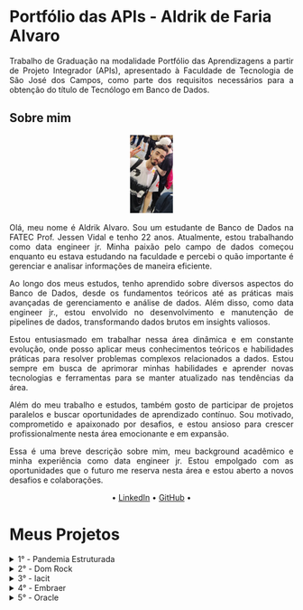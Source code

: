 # Portfólio das APIs - Aldrik de Faria Alvaro
<p align="justify">Trabalho de Graduação na modalidade Portfólio das Aprendizagens a partir de Projeto Integrador (APIs), apresentado à Faculdade de Tecnologia de São José dos Campos, como parte dos requisitos necessários para a obtenção do título de Tecnólogo em Banco de Dados.</p>

<h2>Sobre mim</h2>
<p align="center"><img src="https://raw.githubusercontent.com/Aldrik-Alvaro/bertoti/main/portfolio/IMG_20231014_150329%7E2.jpg" width="15%"></p>

<p align="justify">
Olá, meu nome é Aldrik Alvaro. Sou um estudante de Banco de Dados na FATEC Prof. Jessen Vidal e tenho 22 anos. Atualmente, estou trabalhando como data engineer jr. Minha paixão pelo campo de dados começou enquanto eu estava estudando na faculdade e percebi o quão importante é gerenciar e analisar informações de maneira eficiente.
</p>

<p align="justify">
Ao longo dos meus estudos, tenho aprendido sobre diversos aspectos do Banco de Dados, desde os fundamentos teóricos até as práticas mais avançadas de gerenciamento e análise de dados. Além disso, como data engineer jr., estou envolvido no desenvolvimento e manutenção de pipelines de dados, transformando dados brutos em insights valiosos.
</p>

<p align="justify">
Estou entusiasmado em trabalhar nessa área dinâmica e em constante evolução, onde posso aplicar meus conhecimentos teóricos e habilidades práticas para resolver problemas complexos relacionados a dados. Estou sempre em busca de aprimorar minhas habilidades e aprender novas tecnologias e ferramentas para se manter atualizado nas tendências da área.
</p>

<p align="justify">
Além do meu trabalho e estudos, também gosto de participar de projetos paralelos e buscar oportunidades de aprendizado contínuo. Sou motivado, comprometido e apaixonado por desafios, e estou ansioso para crescer profissionalmente nesta área emocionante e em expansão.
</p>

<p align="justify">
Essa é uma breve descrição sobre mim, meu background acadêmico e minha experiência como data engineer jr. Estou empolgado com as oportunidades que o futuro me reserva nesta área e estou aberto a novos desafios e colaborações.
</p>

<p align="center">• <a href="www.linkedin.com/in/aldrik-alvaro-0bb952180">LinkedIn</a> • <a href="https://github.com/Aldrik-Alvaro">GitHub</a> •</p>


# Meus Projetos


<details>
  <summary>1° - Pandemia Estruturada</summary>

## Pandemia Estruturada

- **1º Semestre** • 6/2021 • [Repositório Github](https://github.com/SoSoJigsaw/Carcara)
- Parceiro Acadêmico: [Fatec](https://fatecsjc-prd.azurewebsites.net/)

![Imagem](https://github.com/SoSoJigsaw/Carcara/blob/main/Sprint%201/Logos/Carcar%C3%A1%20Logo%20Alternativa%20(fundo%20ros%C3%AA).jpg)

Pandemia Estruturada é um projeto desenvolvido pele Carcará Analysis, que tem como objetivo analisar os dados oficiais da COVID-19 no estado de São Paulo e entrega-los ao usuário de forma clara e contextualizada, através de visualizações gráfica.

Sendo a simplicidade um dos princípios do projeto, as visualizações serão geradas pensando prioritariamente na utilidade prática que podem oferecer ao cliente.

### Tecnologias Utilizadas

- [Python](https://www.python.org/): Linguagem utilizada para desenvolvimento do back-end.
- [Flask](https://flask.palletsprojects.com/): Framework utilizado para facilitar a configuração e o gerenciamento das dependências no desenvolvimento em Python.
- [JavaScript](https://developer.mozilla.org/pt-BR/docs/Web/JavaScript): Linguagem usada para o desenvolvimento do front-end.
- [HTML](https://developer.mozilla.org/pt-BR/docs/Web/HTML): Utilizado para estruturar e criar o conteúdo das páginas web, não está diretamente relacionado à comunicação entre o front-end e o back-end, mas sim à criação de interfaces visuais.


### Contribuições Pessoais

#### Desenvolvimento do Front-end:
Desempenhei um papel fundamental no desenvolvimento do front-end, implementando funcionalidades no projeto.

#### Comunicação entre front-end e back-end:
Garanti uma comunicação eficiente entre as camadas front-end e back-end, assegurando a transmissão correta de informações.

<!-- ![Imagem](https://raw.githubusercontent.com/Aldrik-Alvaro/bertoti/main/portfolio/VIDEOS/1.png) -->

### Aprendizados Efetivos

Durante o desenvolvimento, aprendi:

<details>
  <summary>Aprendizado em HTML</summary>
  Trabalhar com HTML aprofundou minha compreensão de desenvolvimento front-end.
</details>

<details>
  <summary>Aprimoramento do desenvolvimento front-end</summary>
  Tive a oportunidade de aprimorar minhas habilidades em tecnologias front-end.
</details>


### Hard Skills

- **HTML**: Conhecimento avançado em linguagens de marcação para web.
- **Python**: Proficiência em Python, incluindo conhecimentos em frameworks como Flask.


### Soft Skills

- **Resolução de Problemas**
- **Pensamento Analítico**
- **Comunicação Efetiva**
- **Pensamento Crítico**
- **Adaptabilidade**
- **Trabalho em Equipe**

</details>










<details>
  <summary>2° - Dom Rock</summary>

## Dom Rock

- **2º Semestre** • 2/2023 • [Repositório Github](https://github.com/Aldrik-Alvaro/Dom_Rock)
- Parceiro Acadêmico: [Dom Rock](https://www.domrock.net/)

![Imagem](https://github.com/Aldrik-Alvaro/Dom_Rock/blob/main/GIT/cabecario2.jpg)

O desafio consiste em desenvolver uma solução na gestão de ativação do cliente na plataforma Dom Rock.

A empresa busca uma solução que seja orientada a entrada de dados de parâmetros e variáveis de cada cliente para alocar recursos na plataforma Dom Rock, entrada de dados e estimativa de consumo de recursos (baseado em volume de dados de cliente, quantidade de usuários e outros) e gere relatórios e consultas, mas, principalmente, tenha a base de dados modelada adequadamente para futuras integrações com outros sistemas.

A Fluffy API desenvolveu o Sistema de Gerenciamento de Clientes - Dom Rock, uma aplicação desktop desenvolvida em Java utilizando um banco relacional para cadastrar e armazenar o dados do briefing dos clientes.

Além de cadastrar, também ira possuir a função de consulta, edição, relatórios, logs e exportação. Não esquecendo dos usuários com níveis de acessos definidos para maior segurança dos dados na plataforma.

### Tecnologias Utilizadas

- [Java SE 14](https://www.oracle.com/java/): Linguagem para desenvolvimento do back-end em Java.
- [JavaFX](https://openjfx.io/): Plataforma para criação de interfaces gráficas em Java.
- [JavaScript](https://developer.mozilla.org/pt-BR/docs/Web/JavaScript): Linguagem para o desenvolvimento do front-end.
- [SQL Server](https://www.microsoft.com/pt-br/sql-server): Sistema Gerenciador de Banco de Dados (SGBD) desenvolvido pela Microsoft.

### Contribuições Pessoais

#### Desenvolvimento do Banco de dados:
Desempenhei um papel fundamental no desenvolvimento do banco de dados SQL Server, trabalhando no design, estruturação e implementação das funcionalidades específicas necessárias para o projeto.

#### Codigo:
Nesse trecho de codigo construo uma view, para poder trazer todas as bases unificadas atraves de left joins com base nos campos chaves usados.
![Imagem](https://raw.githubusercontent.com/Aldrik-Alvaro/bertoti/main/portfolio/view%20dom%20rock.png)

### Aprendizados Efetivos

Durante o desenvolvimento, aprendi:

<details>
  <summary>Aprendizado em Banco de dados</summary>
  Trabalhar com o SQL Server ampliou minha compreensão sobre gerenciamento de bancos de dados e consultas SQL.
</details>




### Hard Skills

- **Banco de Dados**: Conhecimento específico em SQL Server para bancos relacionais.


### Soft Skills

- **Resolução de Problemas**
- **Comunicação eficaz**
- **Flexibilidade**
- **Trabalho em Equipe**

</details>















<details>
  <summary>3° - Iacit</summary>

## Iacit

- **3º Semestre** • 6/2022 • [Repositório Github](https://github.com/fluffyfatec/Iacit)
- Parceiro Acadêmico: [Iacit](https://www.iacit.com.br/)

![Imagem](https://github.com/fluffyfatec/Iacit/blob/Sprint-1/GIT/cabecario%20(3).jpg)

A Iacit é uma empresa de consultoria meteorológica. Atualmente, um dos nossos serviços é fornecer aos clientes relatórios customizados de dados meteorológicos. Porém, processamos muitas informações manualmente, resultando em perda de tempo e recursos.

Para resolver isso, precisamos de um sistema para importar e armazenar os dados meteorológicos em uma base de dados, permitindo gerar os relatórios desejados pelos clientes.

### Tecnologias Utilizadas

- [Java SE 14](https://www.java.com/pt-BR/): Linguagem para desenvolvimento do back-end.
- [Spring Boot](https://spring.io/): Framework para facilitar a configuração e gerenciamento das dependências do projeto em Java.
- [JavaScript](https://www.javascript.com/): Linguagem para o desenvolvimento do front-end.
- [Thymeleaf](https://www.thymeleaf.org/): Utilizada para comunicação entre o front-end e a API Rest no back-end.
- [PostgreSQL](https://www.postgresql.org/): SGBD para o desenvolvimento do Banco de Dados.

### Contribuições Pessoais

#### Desenvolvimento do back-end:
Desempenhei um papel fundamental no desenvolvimento do back-end, implementando funcionalidades e lógica de negócios.

#### Comunicação entre front-end e back-end:
Garanti uma comunicação eficiente entre as camadas front-end e back-end, assegurando a transmissão correta de informações.

#### Implementação de filtros dinâmicos utilizando Ajax:
Implementei filtros dinâmicos com Ajax para permitir aos usuários filtrar e buscar informações de forma flexível.

![Imagem](https://raw.githubusercontent.com/Aldrik-Alvaro/bertoti/main/portfolio/VIDEOS/1.png)

### Aprendizados Efetivos

Durante o desenvolvimento, aprendi:

<details>
  <summary>Aprendizado em Spring Boot</summary>
  Trabalhar com Spring Boot aprofundou minha compreensão de desenvolvimento back-end.
</details>

<details>
  <summary>Aprimoramento do desenvolvimento front-end</summary>
  Tive a oportunidade de aprimorar minhas habilidades em tecnologias front-end.
</details>

<details>
  <summary>Integração entre front-end e back-end</summary>
  Aprendi a importância de uma comunicação eficiente entre as camadas front-end e back-end.
</details>

<details>
  <summary>Trabalho em equipe e colaboração</summary>
  A importância da comunicação e colaboração para um trabalho em equipe eficaz.
</details>

### Hard Skills

- **Banco de Dados**: Conhecimento em bancos relacionais (MySQL, Oracle, PostgreSQL) e NoSQL (MongoDB, Cassandra).
- **Linguagens de Programação**: Proficiência em Python, Java, C# e SQL.
- **Ferramentas e Tecnologias de Data Engineering**: Experiência com ETL (Apache Spark, Apache Airflow, Talend) e frameworks de processamento distribuído.
- **Data Warehousing**: Familiaridade com modelagem dimensional, cubos OLAP e ETL para integração de dados.
- **Business Intelligence**: Conhecimento em Tableau, Power BI, QlikView para visualização de dados.

### Soft Skills

- **Resolução de Problemas**
- **Pensamento Analítico**
- **Comunicação Efetiva**
- **Pensamento Crítico**
- **Adaptabilidade**
- **Trabalho em Equipe**

</details>

<details>
  <summary>4° - Embraer</summary>

## Embraer

- **4º Semestre** • 2/2023 • [Repositório Github](https://github.com/Aldrik-Alvaro/apiEmbraer4-sem/tree/main)
- Parceiro Acadêmico: [Embraer](https://embraer.com/br/pt)

![Imagem](https://github.com/octopusBD/apiEmbraer4-sem/blob/b92089563bafd98ceac265983ccba1574dacab6e/Imagens%20documentacao/doc/inicial.png)

Desafio - 
Atualmente, muitos pilotos trabalham como autônomos e não operam apenas um único avião ou frota, o que dificulta reconhecer facilmente e de maneira simples certos equipamentos e versões de software instalados na aeronave. Além disso, nem sempre os pilotos têm acesso rápido a todos os manuais e documentos da aeronave, o que prejudica o conhecimento sobre ela e suas capacidades.

Solução
A equipe da Octopus desenvolverá um software web para a Embraer que permitirá aos usuários acessar toda a documentação de maneira simples e intuitiva por meio de dispositivos móveis, possibilitando o acesso ao manual em qualquer lugar e a qualquer momento.

### Tecnologias Utilizadas

- [Java SE 14](https://www.oracle.com/java/): Linguagem de programação utilizada para o desenvolvimento do back-end em Java.
- [Spring Boot](https://spring.io/projects/spring-boot): Framework para simplificar a configuração e o gerenciamento de dependências no desenvolvimento em Java.
- [JavaScript](https://developer.mozilla.org/pt-BR/docs/Web/JavaScript): Linguagem utilizada para o desenvolvimento do front-end.
- [Vue.js](https://vuejs.org/): Framework progressivo de JavaScript utilizado para criar interfaces de usuário no front-end e se comunicar com APIs REST no back-end.
- [Oracle Autonomous Database](https://www.oracle.com/database/): Um serviço de banco de dados fornecido pela Oracle para o desenvolvimento do banco de dados.


### Contribuições Pessoais


#### Comunicação entre front-end e back-end: 
Assegurei a integração eficiente entre as camadas front-end e back-end, facilitando a transmissão precisa e segura de informações entre os sistemas Vue.js no front-end e Spring Boot no back-end.

#### Desenvolvimento do banco de dados:
Desempenhei um papel fundamental no design, implementação e manutenção do banco de dados Oracle Autonomous, garantindo sua integridade e desempenho para atender às necessidades do projeto.

#### Codigo
Aqui um exemplo de uma trigger onde a mesma é responsavel por gerar logs de auditoria para algumas tabelas essenciais.
![Imagem](https://raw.githubusercontent.com/Aldrik-Alvaro/bertoti/main/portfolio/job%20embraer.png)

### Aprendizados Efetivos

Durante o desenvolvimento, aprendi:

<details>
  <summary>Aprendizado em banco de dados</summary>
  Aprofundei meu conhecimento no gerenciamento de bancos de dados Oracle, especialmente em sua integração e utilização eficiente no desenvolvimento de aplicações.
</details>

<details>
  <summary>Aprimoramento do desenvolvimento front-end</summary>
  Desenvolvi minhas habilidades em tecnologias front-end, aprimorando a criação de interfaces e a implementação de soluções visuais.
</details>

<details>
  <summary>Integração entre front-end e back-end</summary>
  Compreendi a importância e as práticas para uma comunicação eficiente entre as camadas front-end e back-end, facilitando a interação entre sistemas Vue.js no front-end e Spring Boot no back-end.
</details>



### Hard Skills

- **Banco de Dados**: Conhecimento em bancos relacionais Oracle.
- **Linguagens de Programação**: Proficiência em Java e Vue.js.
- **Ferramentas e Tecnologias de Data Engineering**: Experiência com ETL (Apache Spark) e frameworks de processamento distribuído.

### Soft Skills

- **Resolução de Problemas**
- **Pensamento Crítico**
- **Adaptabilidade**
- **Trabalho em Equipe**

</details>









<details>
  <summary>5° - Oracle</summary>

## Oracle

- **5º Semestre** • 6/2023 • [Repositório Github](https://github.com/Aldrik-Alvaro/Projeto-Integrador-Oracle)
- Parceiro Acadêmico: [Oracle](https://www.oracle.com/br/)

![Imagem](https://raw.githubusercontent.com/Aldrik-Alvaro/Projeto-Integrador-Oracle/main/Documentacao/Team/imgOracleFatec_1.jpg)

Desafio - 
Neste desafio, você terá a oportunidade de criar uma plataforma online que permitirá aos proprietários de restaurantes gerenciar suas operações de forma eficiente e intuitiva. O objetivo é criar um sistema abrangente que ofereça recursos como painéis de controle, gráficos, relatórios e funcionalidades para gerenciar pessoal, fornecedores e insumos.

Solução - 
A equipe da Fluffy desenvolverá um sistema web que permitirá o gerenciamento de insumos e funcionários, além de fornecer visualização de dados processados para que o proprietário do negócio possa gerenciar suas vendas, estoques, equipe de trabalho e projetar suas ações futuras.

### Tecnologias Utilizadas

- [Java SE 14](https://www.oracle.com/java/): Linguagem de programação utilizada para o desenvolvimento do back-end em Java.
- [Spring Boot](https://spring.io/projects/spring-boot): Framework para simplificar a configuração e o gerenciamento de dependências no desenvolvimento em Java.
- [JavaScript](https://developer.mozilla.org/pt-BR/docs/Web/JavaScript): Linguagem utilizada para o desenvolvimento do front-end.
- [Vue.js](https://vuejs.org/): Framework progressivo de JavaScript utilizado para criar interfaces de usuário no front-end e se comunicar com APIs REST no back-end.
- [Oracle Autonomous Database](https://www.oracle.com/database/): Um serviço de banco de dados fornecido pela Oracle para o desenvolvimento do banco de dados.
- [Oracle Analytics](https://www.oracle.com/database/): Uma plataforma de análise de dados fornecida pela Oracle para a visualização, análise e geração de insights a partir de dados armazenados no banco de dados Oracle.


### Contribuições Pessoais

#### Desenvolvimento do Front-end:
Desempenhei um papel fundamental no desenvolvimento do front-end, implementando funcionalidades e aprimorando a experiência do usuário no projeto.

#### Comunicação entre front-end e back-end:
Assegurei uma comunicação eficiente e precisa entre as camadas front-end e back-end, garantindo a integração fluida e a transmissão correta de informações.

#### Criação de gráficos e visualizações no BI:
Fui responsável pela criação e implementação de gráficos e visualizações no ambiente de Business Intelligence, utilizando dados provenientes da integração entre front-end e back-end para apresentar informações relevantes de forma clara e visualmente impactante.


##### Codigo
Construi filtros em ajax para realizar consultas dinamicas onde uma consulta desencadeia a outra, assim temos filtros responsiveis a informação que o usuario está filtrando.
![Imagem](https://raw.githubusercontent.com/Aldrik-Alvaro/bertoti/main/portfolio/bi%20oracle.jpg)

### Aprendizados Efetivos

<details>
  <summary>Aprimoramento do desenvolvimento front-end</summary>
  Desenvolvi minhas habilidades em tecnologias front-end, aprimorando a criação de interfaces e a implementação de soluções visuais.
</details>

<details>
  <summary>Aprimoramento do desenvolvimento de visualizações no BI Oracle</summary>
  Aprofundei minha compreensão e habilidades no desenvolvimento de visualizações e análises de dados utilizando Oracle Analytics, focando em apresentações visuais e interpretação de informações para suporte à tomada de decisões.
</details>

### Hard Skills

- **Oracle Analytics**: Proficiência em criação de visualizações e análises de dados utilizando Oracle Analytics, com foco em apresentações visuais para tomada de decisões.
- **Linguagens de Programação**: Proficiência em JavaScript para desenvolvimento front-end.


### Soft Skills

- **Pensamento Crítico**
- **Adaptabilidade**
- **Trabalho em Equipe**

</details>
